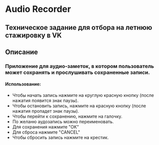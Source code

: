 # Audio Recorder

## Техническое задание для отбора на летнюю стажировку в VK

## Описание

### Приложение для аудио-заметок, в котором пользователь может сохранять и прослушивать сохраненные записи.

#### Использование:
- Чтобы начать запись нажмите на круглую красную кнопку (после нажатия появится знак паузы).
- Чтобы остановить запись, нажмите на красную кнопку (после нажатия пропадет знак паузы).
- Чтобы перейти к сохранению, нажмите на галочку.
- По желаню аудозапись можно переименовать.
- Для сохранения нажмите "OK"
- Для сброса нажмите "CANCEL"
- Чтобы сбросить запись нажмите на крестик.
